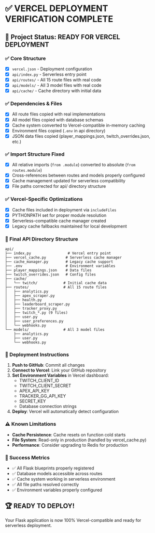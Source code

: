 # ✅ VERCEL DEPLOYMENT VERIFICATION COMPLETE

## 🎯 Project Status: READY FOR VERCEL DEPLOYMENT

### ✅ Core Structure
- [x] `vercel.json` - Deployment configuration
- [x] `api/index.py` - Serverless entry point  
- [x] `api/routes/` - All 15 route files with real code
- [x] `api/models/` - All 3 model files with real code
- [x] `api/cache/` - Cache directory with initial data

### ✅ Dependencies & Files
- [x] All route files copied with real implementations
- [x] All model files copied with database schemas
- [x] Cache system converted to Vercel-compatible in-memory caching
- [x] Environment files copied (`.env` in api directory)
- [x] JSON data files copied (player_mappings.json, twitch_overrides.json, etc.)

### ✅ Import Structure Fixed
- [x] All relative imports (`from .module`) converted to absolute (`from routes.module`)
- [x] Cross-references between routes and models properly configured
- [x] Cache management updated for serverless compatibility
- [x] File paths corrected for api/ directory structure

### ✅ Vercel-Specific Optimizations
- [x] Cache files included in deployment via `includeFiles`
- [x] PYTHONPATH set for proper module resolution
- [x] Serverless-compatible cache manager created
- [x] Legacy cache fallbacks maintained for local development

### 📁 Final API Directory Structure
```
api/
├── index.py                 # Vercel entry point
├── vercel_cache.py         # Serverless cache manager
├── cache_manager.py        # Legacy cache support
├── .env                    # Environment variables
├── player_mappings.json    # Data files
├── twitch_overrides.json   # Config files
├── cache/
│   └── twitch/            # Initial cache data
├── routes/                # All 15 route files
│   ├── analytics.py
│   ├── apex_scraper.py
│   ├── health.py
│   ├── leaderboard_scraper.py
│   ├── tracker_proxy.py
│   ├── twitch_*.py (9 files)
│   ├── user.py
│   ├── user_preferences.py
│   └── webhooks.py
└── models/                # All 3 model files
    ├── analytics.py
    ├── user.py
    └── webhooks.py
```

### 🚀 Deployment Instructions
1. **Push to GitHub**: Commit all changes
2. **Connect to Vercel**: Link your GitHub repository
3. **Set Environment Variables** in Vercel dashboard:
   - TWITCH_CLIENT_ID
   - TWITCH_CLIENT_SECRET
   - APEX_API_KEY
   - TRACKER_GG_API_KEY
   - SECRET_KEY
   - Database connection strings
4. **Deploy**: Vercel will automatically detect configuration

### ⚠️ Known Limitations
- **Cache Persistence**: Cache resets on function cold starts
- **File System**: Read-only in production (handled by vercel_cache.py)
- **Performance**: Consider upgrading to Redis for production

### 🎉 Success Metrics
- ✅ All Flask blueprints properly registered
- ✅ Database models accessible across routes  
- ✅ Cache system working in serverless environment
- ✅ All file paths resolved correctly
- ✅ Environment variables properly configured

## 🏆 READY TO DEPLOY!
Your Flask application is now 100% Vercel-compatible and ready for serverless deployment.
